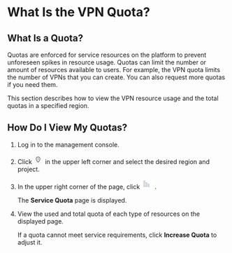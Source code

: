 # What Is the VPN Quota?<a name="vpn_07_0015"></a>

## What Is a Quota?<a name="section839511291410"></a>

Quotas are enforced for service resources on the platform to prevent unforeseen spikes in resource usage. Quotas can limit the number or amount of resources available to users. For example, the VPN quota limits the number of VPNs that you can create. You can also request more quotas if you need them.

This section describes how to view the VPN resource usage and the total quotas in a specified region.

## How Do I View My Quotas?<a name="section1913382141415"></a>

1.  Log in to the management console.
2.  Click  ![](figures/icon-region-8.png)  in the upper left corner and select the desired region and project.
3.  In the upper right corner of the page, click  ![](figures/my-quota.png).

    The  **Service Quota**  page is displayed.

4.  View the used and total quota of each type of resources on the displayed page.

    If a quota cannot meet service requirements, click  **Increase Quota**  to adjust it.


